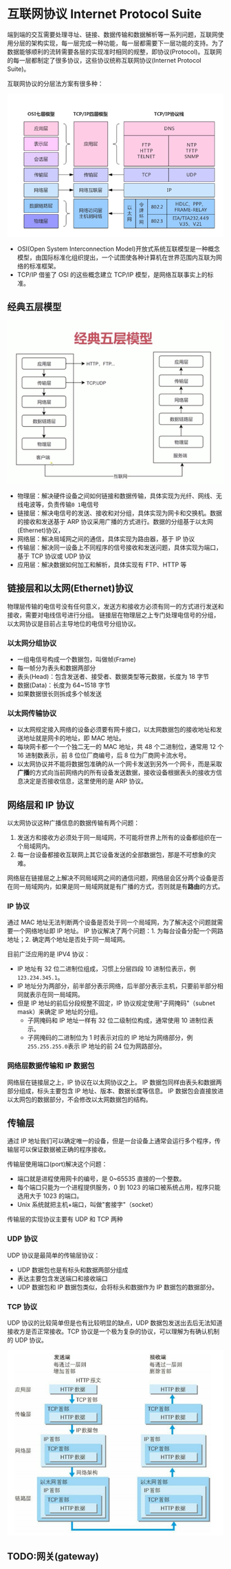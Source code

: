 # 互联网协议 Internet Protocol Suite

端到端的交互需要处理寻址、链接、数据传输和数据解析等一系列问题，互联网使用分层的架构实现，每一层完成一种功能，每一层都需要下一层功能的支持。为了数据能够顺利的流转需要各层的实现准时相同的规整，即协议(Protocol)。互联网的每一层都制定了很多协议，这些协议统称互联网协议(Internet Protocol Suite)。

互联网协议的分层法方案有很多种：

![互联网协议模型](../../../assets/images/internet-protocol-suite.png)

- OSI(Open System Interconnection Model)开放式系统互联模型是一种概念模型，由国际标准化组织提出，一个试图使各种计算机在世界范围内互联为网络的标准框架。
- TCP/IP 借鉴了 OSI 的这些概念建立 TCP/IP 模型，是网络互联事实上的标准。

## 经典五层模型

![经典五层模型](../../../assets/images/internet-5flow-modle.png)

- 物理层：解决硬件设备之间如何链接和数据传输，具体实现为光纤、网线、无线电波等，负责传输`0 1`电信号
- 链接层：解决电信号的发送、接收和对分组，具体实现为网卡和交换机。数据的接收和发送基于 ARP 协议采用广播的方式进行。数据的分组基于以太网(Ethernet)协议，
- 网络层：解决局域网之间的通信，具体实现为路由器，基于 IP 协议
- 传输层：解决同一设备上不同程序的信号接收和发送问题，具体实现为端口，基于 TCP 协议或 UDP 协议
- 应用层：解决数据如何加工和解析，具体实现有 FTP、HTTP 等

## 链接层和以太网(Ethernet)协议

物理层传输的电信号没有任何意义，发送方和接收方必须有同一的方式进行发送和接收，需要对电线信号进行分组。
链接层在物理层之上专门处理电信号的分组，以太网协议是目前占主导地位的电信号分组协议。

### 以太网分组协议

- 一组电信号构成一个数据包，叫做帧(Frame)
- 每一帧分为表头和数据两部分
- 表头(Head)：包含发送者、接受者、数据类型等元数据，长度为 18 字节
- 数据(Data)：长度为 64~1518 字节
- 如果数据很长则拆成多个帧发送

### 以太网传输协议

- 以太网规定接入网络的设备必须要有网卡接口，以太网数据包的接收地址和发送地址就是网卡的地址，即 MAC 地址。
- 每块网卡都一个一个独二无一的 MAC 地址，共 48 个二进制位，通常用 12 个 16 进制数表示，前 8 位位厂商编号，后 8 位为厂商网卡流水号。
- 以太网协议并不能将数据包准确的从一个网卡发送到另外一个网卡，而是采取**广播**的方式向当前网络内的所有设备发送数据，接收设备根据表头的接收方信息决定是否接收信息，这里使用的是 ARP 协议。

## 网络层和 IP 协议

以太网协议这种广播信息的数据传输有两个问题：

1. 发送方和接收方必须处于同一局域网，不可能将世界上所有的设备都组织在一个局域网内。
2. 每一台设备都接收互联网上其它设备发送的全部数据包，那是不可想象的灾难。

网络层在链接层之上解决不同局域网之间的通信问题，网络层会区分两个设备是否在同一局域网内，如果是同一局域网就是有广播的方式，否则就是有**路由**的方式。

### IP 协议

通过 MAC 地址无法判断两个设备是否处于同一个局域网，为了解决这个问题就需要一个网络地址即 IP 地址。
IP 协议解决了两个问题：1. 为每台设备分配一个网路地址；2. 确定两个地址是否处于同一局域网。

目前广泛应用的是 IPV4 协议：

- IP 地址有 32 位二进制位组成，习惯上分层四段 10 进制位表示，例`123.234.345.1`。
- IP 地址分为两部分，前半部分表示网络，后半部分表示主机，只要前半部分相同就表示在同一局域网。
- 但是 IP 地址的前后分段规整不固定，IP 协议规定使用"子网掩码"（subnet mask）来确定 IP 地址的分组。
  - 子网掩码和 IP 地址一样有 32 位二级制位构成，通常使用 10 进制位表示。
  - 子网掩码的二进制位为 1 时表示对应的 IP 地址为网络部分，例`255.255.255.0`表示 IP 地址的前 24 位为网路部分。

### 网络层数据传输和 IP 数据包

网络层在链接层之上，IP 协议在以太网协议之上。
IP 数据包同样由表头和数据两部分组成，标头主要包含 IP 地址、版本、数据长度等信息。
IP 数据包会直接放进以太网包的数据部分，不会修改以太网数据包的结构。

## 传输层

通过 IP 地址我们可以确定唯一的设备，但是一台设备上通常会运行多个程序，传输层可以保证数据被正确的程序接收。

传输层使用端口(port)解决这个问题：

- 端口就是进程使用网卡的编号，是 0~65535 直接的一个整数。
- 每个端口只能为一个进程提供服务，0 到 1023 的端口被系统占用，程序只能选用大于 1023 的端口。
- Unix 系统就把主机+端口，叫做"套接字"（socket）

传输层的实现协议主要有 UDP 和 TCP 两种

### UDP 协议

UDP 协议是最简单的传输层协议：

- UDP 数据包也是有标头和数据两部分组成
- 表达主要包含发送端口和接收端口
- UDP 数据包和 IP 数据包类似，会将标头和数据作为 IP 数据包的数据部分。

### TCP 协议

UDP 协议的比较简单但是也有比较明显的缺点，UDP 数据包发送出去后无法知道接收方是否正常接收。TCP 协议是一个极为复杂的协议，可以理解为有确认机制的 UDP 协议。

![互联网数据包](../../../assets/images/Internet-data-package.png)

## TODO:网关(gateway)
